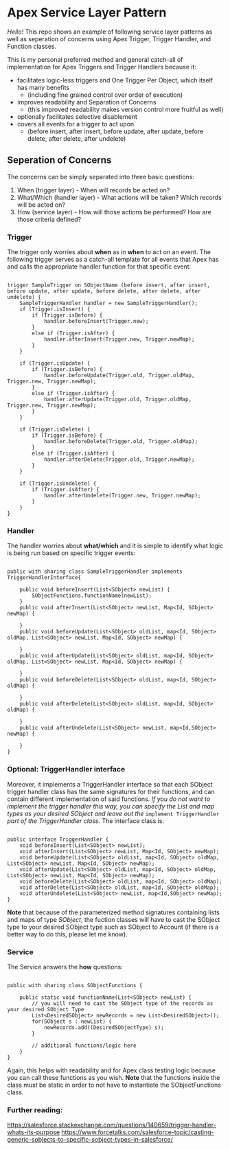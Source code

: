 # Apex Service Layer Pattern

*Hello!* This repo shows an example of following service layer patterns as well as seperation of concerns using Apex Trigger, Trigger Handler, and Function classes.

This is my personal preferred method and general catch-all of implementation for Apex Triggers and Trigger Handlers because it:
* facilitates logic-less triggers and One Trigger Per Object, which itself has many benefits
  * (including fine grained control over order of execution)
* improves readability and Separation of Concerns
  * (this improved readability makes version control more fruitful as well)
* optionally facilitates selective disablement
* covers all events for a trigger to act upon 
  * (before insert, after insert, before update, after update, before delete, after delete, after undelete)

## Seperation of Concerns
The concerns can be simply separated into three basic questions:

1. When (trigger layer) - When will records be acted on?
2. What/Which (handler layer) - What actions will be taken? Which records will be acted on?
3. How (service layer) - How will those actions be performed? How are those criteria defined?

### Trigger

The trigger only worries about **when** as in **when** to act on an event. The following trigger serves as a catch-all template for all events that Apex has and calls the appropriate handler function for that specific event:

```apex

trigger SampleTrigger on SObjectName (before insert, after insert, before update, after update, before delete, after delete, after undelete) {
    SampleTriggerHandler handler = new SampleTriggerHandler();
    if (Trigger.isInsert) {
        if (Trigger.isBefore) {
            handler.beforeInsert(Trigger.new);
        }
        else if (Trigger.isAfter) {
            handler.afterInsert(Trigger.new, Trigger.newMap);
        }
    }

    if (Trigger.isUpdate) {
        if (Trigger.isBefore) {
            handler.beforeUpdate(Trigger.old, Trigger.oldMap, Trigger.new, Trigger.newMap);
        }
        else if (Trigger.isAfter) {
            handler.afterUpdate(Trigger.old, Trigger.oldMap, Trigger.new, Trigger.newMap);
        }
    }

    if (Trigger.isDelete) {
        if (Trigger.isBefore) {
            handler.beforeDelete(Trigger.old, Trigger.oldMap);
        }
        else if (Trigger.isAfter) {
            handler.afterDelete(Trigger.old, Trigger.newMap);
        }
    } 

    if (Trigger.isUndelete) {
        if (Trigger.isAfter) {
            handler.afterUndelete(Trigger.new, Trigger.newMap);
        }
    }
}

```

### Handler

The handler worries about **what/which** and it is simple to identify what logic is being run based on specific trigger events:

```apex

public with sharing class SampleTriggerHandler implements TriggerHandlerInterface{

    public void beforeInsert(List<SObject> newList) {
        SObjectFunctions.functionName(newList);
    }
    public void afterInsert(List<SObject> newList, Map<Id, SObject> newMap) {

    }
    public void beforeUpdate(List<SObject> oldList, map<Id, SObject> oldMap, List<SObject> newList, Map<Id, SObject> newMap) {

    }
    public void afterUpdate(List<SObject> oldList, map<Id, SObject> oldMap, List<SObject> newList, Map<Id, SObject> newMap) {

    }
    public void beforeDelete(List<SObject> oldList, map<Id, SObject> oldMap) {

    }
    public void afterDelete(List<SObject> oldList, map<Id, SObject> oldMap) {

    }
    public void afterUndelete(List<SObject> newList, map<Id,SObject> newMap) {

    }
}

```

### Optional: TriggerHandler interface

Moreover, it implements a TriggerHandler interface so that each SObject trigger handler class has the same signatures for their functions, and can contain different implementation of said functions. *If you do not want to implement the trigger handler this way, you can specify the List and map types as your desired SObject and leave out the* `implement TriggerHandler` *part of the TriggerHandler class.* The interface class is:

```apex

public interface TriggerHandler {
    void beforeInsert(List<SObject> newList);
    void afterInsert(List<SObject> newList, Map<Id, SObject> newMap);
    void beforeUpdate(List<SObject> oldList, map<Id, SObject> oldMap, List<SObject> newList, Map<Id, SObject> newMap);
    void afterUpdate(List<SObject> oldList, map<Id, SObject> oldMap, List<SObject> newList, Map<Id, SObject> newMap);
    void beforeDelete(List<SObject> oldList, map<Id, SObject> oldMap);
    void afterDelete(List<SObject> oldList, map<Id, SObject> oldMap);
    void afterUndelete(List<SObject> newList, map<Id,SObject> newMap);
}

```

**Note** that because of the parameterized method signatures containing lists and maps of type *SObject*, the fuction classes will have to cast the SObject type to your desired SObject type such as SObject to Account (if there is a better way to do this, please let me know).

### Service

The Service answers the **how** questions: 

```apex

public with sharing class SObjectFunctions {

    public static void functionName(List<SObject> newList) {
        // you will need to cast the SObject type of the records as your desired SObject Type
        List<DesiredSObject> newRecords = new List<DesiredSObject>();
        for(SObject s : newList) {
            newRecords.add((DesiredSObjectType) s);
        }

        // additional functions/logic here
    }
}

```

Again, this helps with readability and for Apex class testing logic because you can call these functions as you wish. **Note** that the functions inside the class must be static in order to not have to instantiate the SObjectFunctions class.

### Further reading:
https://salesforce.stackexchange.com/questions/140659/trigger-handler-whats-its-purpose
https://www.forcetalks.com/salesforce-topic/casting-generic-sobjects-to-specific-sobject-types-in-salesforce/
